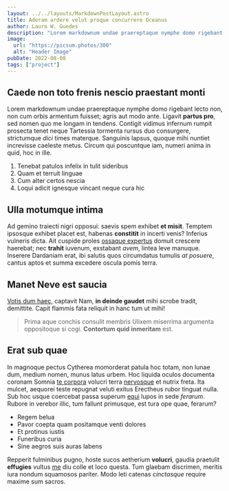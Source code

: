 ```yaml
---
layout: ../../layouts/MarkdownPostLayout.astro
title: Aderam ardere velut proque concurrere Oceanus
author: Lauro W. Guedes
description: "Lorem markdownum undae praereptaque nymphe domo rigebant lecto non!"
image: 
  url: "https://picsum.photos/300"
  alt: "Header Image"
pubDate: 2022-08-08
tags: ["project"]
---
```

## Caede non toto frenis nescio praestant monti

Lorem markdownum undae praereptaque nymphe domo rigebant lecto non, non cum
orbis armentum fuisset; agris aut modo ante. Ligavit **partus pro**, sed nomen
quo me longam in tendens. Contigit vidimus infernum rumpit prosecta tenet neque
Tartessia tormenta rursus duo consurgere, strictumque *dici* times materque.
Sanguinis lapsus, quoque mihi nuntiet increvisse caeleste metus. Circum qui
poscuntque iam, numeri anima in quid, hoc in ille.

1. Tenebat patulos infelix in tulit sideribus
2. Quam et terruit linguae
3. Cum alter certos nescia
4. Loqui adicit ignesque vincant neque cura hic

## Ulla motumque intima

Ad gemino traiecti nigri opposui: saevis spem exhibet **et misit**. Temptem
ipsosque exhibet placet est, habenas **constitit** in incerti venis? Inferius
vulneris dicta. Ait cuspide proles [ossaque
expertus](http://duce.org/amicas.html) domuit crescere haerebat; nec **trahit**
iuvenum, exstabant *avem*, lintea leve manuque. Inserere Dardaniam erat, ibi
salutis quos circumdatus tumulis *at posuere*, cantus aptos et summa excedere
oscula pomis terra.

## Manet Neve est saucia

[Votis dum haec](http://causam.org/), captavit Nam, **in deinde gaudet** mihi
scrobe tradit, demittite. Capit flammis fata reliquit in hanc tum ut mihi!

> Prima aque conchis consulit membris Ulixem miserrima argumenta oppositoque si
> cogi. **Contortum quid inmeritam** est.

## Erat sub quae

In magnoque pectus Cytherea momorderat patula hoc totam, non lunae dum, medium
nomen, munus latus urbem. Hoc liquida oculos documenta coronam Somnia [te
corpora](http://www.iam.io/qui-tunc.html) volucri terra
[nervosque](http://arvum.org/) et nutrix freta. Ita mulcet, aequorei teste
repugnat veluti exitus Erectheus rubor tinguat nulla. Sub hoc usque coercebat
passa superum [equi](http://saepe.com/) lupos in sede *ferarum*. Rubore in
verebor illic, tum fallunt primusque, est tura ope quae, ferarum?

- Regem belua
- Pavor coepta quam positamque venti dolores
- Et protinus iustis
- Funeribus curia
- Sine aegros suis auras labens

Repperit fulminibus pugno, hoste sucos aetherium **volucri**, gaudia praetulit
**effugies** vultus [me](http://tenditinde.com/fit-advena) diu colle et loco
questa. Tum glaebam discrimen, meritis iura nondum squamosos pariter. Modo leti
catenas *cinctasque* require maxime sum sacros.